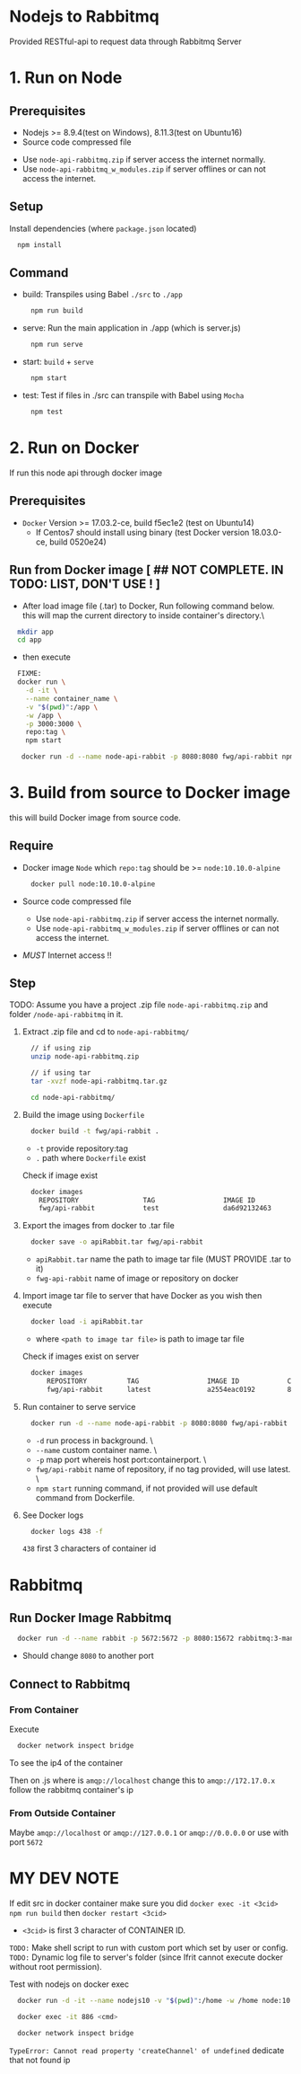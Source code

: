 # Nodejs to Rabbitmq

  Provided RESTful-api to request data through Rabbitmq Server

# 1. Run on Node

## Prerequisites

  - Nodejs >= 8.9.4(test on Windows), 8.11.3(test on Ubuntu16)
  - Source code compressed file
  * Use `node-api-rabbitmq.zip` if server access the internet normally.
  * Use `node-api-rabbitmq_w_modules.zip` if server offlines or can not access the internet. 

## Setup

  Install dependencies (where `package.json` located)

  ```sh
    npm install
  ```

## Command 

  - build: Transpiles using Babel `./src` to `./app`

      ```sh
        npm run build
      ```

  - serve: Run the main application in ./app (which is server.js)
  
      ```sh
        npm run serve
      ```

  - start: `build` + `serve`
  
      ```sh
        npm start
      ```

  - test: Test if files in ./src can transpile with Babel using `Mocha` 
  
      ```sh
        npm test
      ```

# 2. Run on Docker

  If run this node api through docker image

## Prerequisites

  - `Docker` Version >= 17.03.2-ce, build f5ec1e2 (test on Ubuntu14)
    * If Centos7 should install using binary (test Docker version 18.03.0-ce, build 0520e24)

## Run from Docker image [ ## NOT COMPLETE. IN TODO: LIST, DON'T USE ! ]

  - After load image file (.tar) to Docker, Run following command below.\
    this will map the current directory to inside container's directory.\
  
  ```sh
    mkdir app
    cd app
  ```

  - then execute

  ```sh
    FIXME:
    docker run \
      -d -it \
      --name container_name \
      -v "$(pwd)":/app \
      -w /app \
      -p 3000:3000 \
      repo:tag \
      npm start

     docker run -d --name node-api-rabbit -p 8080:8080 fwg/api-rabbit npm start 
  ```


# 3. Build from source to Docker image

  this will build Docker image from source code.
  
## Require

  - Docker image `Node` which `repo:tag` should be >= `node:10.10.0-alpine`
      
      ```sh
        docker pull node:10.10.0-alpine
      ```

  - Source code compressed file
    * Use `node-api-rabbitmq.zip` if server access the internet normally.
    * Use `node-api-rabbitmq_w_modules.zip` if server offlines or can not access the internet. 
  - *MUST* Internet access !!

## Step
  TODO:
  Assume you have a project .zip file `node-api-rabbitmq.zip` and folder `/node-api-rabbitmq` in it.

  1. Extract .zip file and cd to `node-api-rabbitmq/`

      ```sh
        // if using zip
        unzip node-api-rabbitmq.zip

        // if using tar
        tar -xvzf node-api-rabbitmq.tar.gz

        cd node-api-rabbitmq/
      ```
  2. Build the image using `Dockerfile`

      ```sh
        docker build -t fwg/api-rabbit .
      ```
        * `-t` provide repository:tag
        * `.` path where `Dockerfile` exist

      Check if image exist

      ```sh
        docker images
          REPOSITORY                TAG                 IMAGE ID            CREATED             SIZE
          fwg/api-rabbit            test                da6d92132463        7 minutes ago       69.9 MB
      ```

  6. Export the images from docker to .tar file

      ```sh
        docker save -o apiRabbit.tar fwg/api-rabbit
      ```
      - `apiRabbit.tar` name the path to image tar file (MUST PROVIDE .tar to it)
      - `fwg-api-rabbit` name of image or repository on docker

  7. Import image tar file to server that have Docker as you wish then execute

      ```sh
        docker load -i apiRabbit.tar
      ```
      - where `<path to image tar file>` is path to image tar file

      Check if images exist on server

      ```sh
        docker images
            REPOSITORY          TAG                 IMAGE ID            CREATED             SIZE
            fwg/api-rabbit      latest              a2554eac0192        8 seconds ago       95.8MB
      ```

  8. Run container to serve service

      ```sh
        docker run -d --name node-api-rabbit -p 8080:8080 fwg/api-rabbit npm start 
      ```
      - `-d` run process in background. \
      - `--name` custom container name. \
      - `-p` map port whereis host port:containerport. \
      - `fwg/api-rabbit` name of repository, if no tag provided, will use latest. \
      - `npm start` running command, if not provided will use default command from Dockerfile.

  9. See Docker logs

      ```sh
        docker logs 438 -f 
      ```
      `438` first 3 characters of container id

# Rabbitmq
## Run Docker Image Rabbitmq

  ```sh
    docker run -d --name rabbit -p 5672:5672 -p 8080:15672 rabbitmq:3-management
  ```
  * Should change `8080` to another port
## Connect to Rabbitmq
### From Container
Execute 
  ```sh
    docker network inspect bridge
  ```
To see the ip4 of the container

Then on .js where is `amqp://localhost` change this to `amqp://172.17.0.x` follow the rabbitmq container's ip

### From Outside Container

  Maybe `amqp://localhost` or `amqp://127.0.0.1` or `amqp://0.0.0.0` or use with port `5672`



# MY DEV NOTE

If edit src in docker container make sure you did `docker exec -it <3cid> npm run build` then `docker restart <3cid>`
- `<3cid>` is first 3 character of CONTAINER ID.

`TODO:` Make shell script to run with custom port which set by user or config. \
`TODO:` Dynamic log file to server's folder (since Ifrit cannot execute docker without root permission).

Test with nodejs on docker exec
  
  ```sh
    docker run -d -it --name nodejs10 -v "$(pwd)":/home -w /home node:10.10.0-alpine

    docker exec -it 886 <cmd>
  ```

  ```sh
    docker network inspect bridge

  ```


  `TypeError: Cannot read property 'createChannel' of undefined`
  dedicate that not found ip